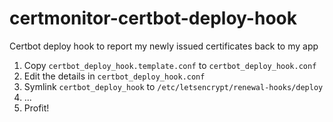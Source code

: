 # certmonitor-certbot-deploy-hook
Certbot deploy hook to report my newly issued certificates back to my app

1. Copy `certbot_deploy_hook.template.conf` to `certbot_deploy_hook.conf`
2. Edit the details in `certbot_deploy_hook.conf`
3. Symlink `certbot_deploy_hook` to `/etc/letsencrypt/renewal-hooks/deploy`
4. ...
5. Profit!
